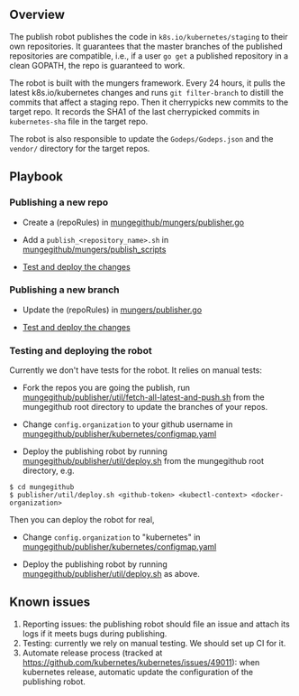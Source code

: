 ## Overview

The publish robot publishes the code in `k8s.io/kubernetes/staging` to their own repositories. It guarantees that the master branches of the published repositories are compatible, i.e., if a user `go get` a published repository in a clean GOPATH, the repo is guaranteed to work.

The robot is built with the mungers framework. Every 24 hours, it pulls the latest k8s.io/kubernetes changes and runs `git filter-branch` to distill the commits that affect a staging repo. Then it cherrypicks new commits to the target repo. It records the SHA1 of the last cherrypicked commits in `kubernetes-sha` file in the target repo.

The robot is also responsible to update the `Godeps/Godeps.json` and the `vendor/` directory for the target repos. 

## Playbook

### Publishing a new repo

* Create a (repoRules) in [mungegithub/mungers/publisher.go](../mungers/publisher.go#L94-L254)

* Add a `publish_<repository_name>.sh` in [mungegithub/mungers/publish_scripts](../mungers/publish_scripts)

* [Test and deploy the changes](#testing-and-deploying-the-robot)

### Publishing a new branch

* Update the (repoRules) in [mungers/publisher.go](../mungers/publisher.go#L94-L254)

* [Test and deploy the changes](#testing-and-deploying-the-robot)

### Testing and deploying the robot

Currently we don't have tests for the robot. It relies on manual tests:

* Fork the repos you are going the publish, run [mungegithub/publisher/util/fetch-all-latest-and-push.sh](util/fetch-all-latest-and-push.sh) from the mungegithub root directory to update the branches of your repos.

* Change `config.organization` to your github username in [mungegithub/publisher/kubernetes/configmap.yaml](kubernetes/configmap.yaml)

* Deploy the publishing robot by running [mungegithub/publisher/util/deploy.sh](util/deploy.sh) from the mungegithub root directory, e.g.

```shell
$ cd mungegithub
$ publisher/util/deploy.sh <github-token> <kubectl-context> <docker-organization>
```

Then you can deploy the robot for real,

* Change `config.organization` to "kubernetes" in [mungegithub/publisher/kubernetes/configmap.yaml](kubernetes/configmap.yaml)

* Deploy the publishing robot by running [mungegithub/publisher/util/deploy.sh](util/deploy.sh) as above.

## Known issues

1. Reporting issues: the publishing robot should file an issue and attach its logs if it meets bugs during publishing. 
2. Testing: currently we rely on manual testing. We should set up CI for it.
3. Automate release process (tracked at https://github.com/kubernetes/kubernetes/issues/49011): when kubernetes release, automatic update the configuration of the publishing robot.
